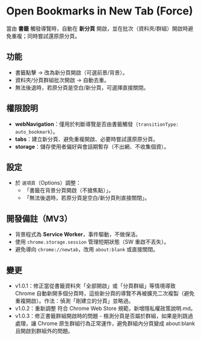 
# Open Bookmarks in New Tab (Force)

當由 **書籤** 觸發導覽時，自動在 **新分頁** 開啟，並在批次（資料夾/群組）開啟時避免重複；同時嘗試還原原分頁。

## 功能
- 書籤點擊 → 改為新分頁開啟（可選前景/背景）。
- 資料夾/分頁群組批次開啟 → 自動去重。
- 無法後退時，若原分頁是空白/新分頁，可選擇直接關閉。

## 權限說明
- **webNavigation**：僅用於判斷導覽是否由書籤觸發（`transitionType: auto_bookmark`）。
- **tabs**：建立新分頁、避免重複開啟、必要時嘗試還原原分頁。
- **storage**：儲存使用者偏好與會話期暫存（不出網、不收集個資）。

## 設定
- 於 `選項頁`（Options）調整：
  - 「書籤在背景分頁開啟（不搶焦點）」。
  - 「無法後退時，若原分頁是空白/新分頁則直接關閉」。


## 開發備註（MV3）
- 背景程式為 **Service Worker**，事件驅動，不做保活。
- 使用 `chrome.storage.session` 管理短期狀態（SW 重啟不丟失）。
- 避免導向 `chrome://newtab`，改用 `about:blank` 或直接關閉。



## 變更
- v1.0.1：修正當從書籤資料夾「全部開啟」或「分頁群組」等情境導致 Chrome 自動新開多個分頁時，這些新分頁的導覽不再被擴充二次複製（避免重複開啟）。作法：偵測「剛建立的分頁」並略過。
- v1.0.2：重新調整 符合 Chrome Web Store 規範，新增隱私權政策說明.md。
- v1.0.3：修正書籤群組開啟時的問題 - 檢測分頁是否屬於群組，如果是則跳過處理，讓 Chrome 原生群組行為正常運作，避免群組內分頁變成 about:blank 且開啟到群組外的問題。